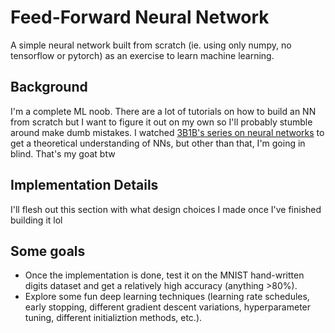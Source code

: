 # Feed-Forward Neural Network
A simple neural network built from scratch (ie. using only numpy, no tensorflow or pytorch) as an exercise to learn machine learning. 

## Background
I'm a complete ML noob. There are a lot of tutorials on how to build an NN from scratch but I want to figure it out on my own so I'll probably stumble around make dumb mistakes. I watched [3B1B's series on neural networks](https://youtu.be/aircAruvnKk?si=3YaX6TYLx1CXsgmj) to get a theoretical understanding of NNs, but other than that, I'm going in blind. That's my goat btw

## Implementation Details
I'll flesh out this section with what design choices I made once I've finished building it lol

## Some goals
- Once the implementation is done, test it on the MNIST hand-written digits dataset and get a relatively high accuracy (anything >80%).
- Explore some fun deep learning techniques (learning rate schedules, early stopping, different gradient descent variations, hyperparameter tuning, different initializtion methods, etc.).